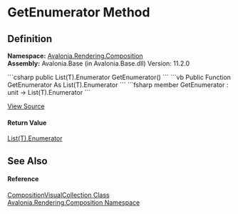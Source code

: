# GetEnumerator Method




## Definition
**Namespace:** <a href="N_Avalonia_Rendering_Composition">Avalonia.Rendering.Composition</a>  
**Assembly:** Avalonia.Base (in Avalonia.Base.dll) Version: 11.2.0

<Tabs groupId="api-code-preview">
<TabItem value="csharp" label="C#">
```csharp
public List(T).Enumerator GetEnumerator()
```
</TabItem>
<TabItem value="vb" label="VB">
```vb
Public Function GetEnumerator As List(T).Enumerator
```
</TabItem>
<TabItem value="fsharp" label="F#">
```fsharp
member GetEnumerator : unit -> List(T).Enumerator 
```
</TabItem>
</Tabs>



<a href="https://github.com/AvaloniaUI/Avalonia/tree/master/src/Avalonia.Base/obj/GeneratedFiles/DevGenerators/Avalonia.SourceGenerator.CompositionGenerator.CompositionRoslynGenerator/CompositionVisualCollection.generated.cs#L27" title="View the source code">View Source</a>



#### Return Value
<a href="https://learn.microsoft.com/dotnet/api/system.collections.generic.list-1.enumerator" target="_blank" rel="noopener noreferrer">List(T).Enumerator</a>

## See Also


#### Reference
<a href="T_Avalonia_Rendering_Composition_CompositionVisualCollection">CompositionVisualCollection Class</a>  
<a href="N_Avalonia_Rendering_Composition">Avalonia.Rendering.Composition Namespace</a>  
